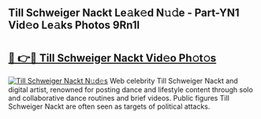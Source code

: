 ## Till Schweiger Nackt Le𝚊k𝚎d N𝚞𝚍e - Part-YN1 Vid𝚎o Le𝚊ks Photos 9Rn1l

# <h2><a href="http://fb8p4wr.evod.top/?m=Till+Schweiger+Nackt">🔗 👉🔴 Till Schweiger Nackt Vid𝚎o Ph𝚘t𝚘s</a></h2>

[![Till Schweiger Nackt N𝚞d𝚎s](https://i.imgur.com/8V9OHl7.gif)](http://fb8p4wr.evod.top/?m=Till+Schweiger+Nackt)
Web celebrity Till Schweiger Nackt and digital artist, renowned for posting dance and lifestyle content through solo and collaborative dance routines and brief videos. Public figures Till Schweiger Nackt are often seen as targets of political attacks. 
